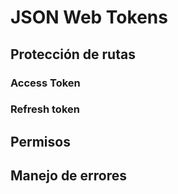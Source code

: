 # JSON Web Tokens

## Protección de rutas


### Access Token

### Refresh token

## Permisos

## Manejo de errores